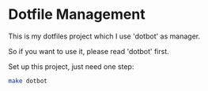 # Dotfile Management

This is my dotfiles project which I use 'dotbot' as manager.

So if you want to use it, please read 'dotbot' first.

Set up this project, just need one step:

```bash
make dotbot
```
